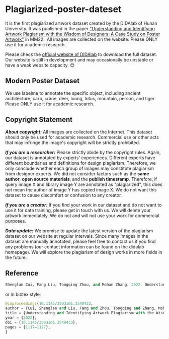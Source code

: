 # Plagiarized-poster-dateset

It is the first plagiarized artwork dataset created by the DIDAlab of Hunan University. It was published in the paper ["Understanding and Identifying Artwork Plagiarism with the Wisdom of Designers: A Case Study on Poster Artwork"](https://dl.acm.org/doi/10.1145/3503161.3548433) in MM22'. All images are collected on the website. Please ONLY use it for academic research.

Please check the [official website of DIDAlab](pangu.didalab.cn) to download the full dataset.
Our website is still in development and may occasionally be unstable or have a weak website capacity. :blush:


Modern Poster Dataset
-
We use labelme to annotate the specific object, including ancient architecture, carp, crane, deer, loong, lotus, mountain, person, and tiger. Please ONLY use it for academic research.


Copyright Statement
-
***About copyright:*** All images are collected on the Internet. This dataset should only be used for academic research. Commercial use or other acts that may infringe the image's copyright will be strictly prohibited.

***If you are a researcher:*** Please strictly abide by the copyright rules. Again, our dataset is annotated by experts' experiences. Different experts have different boundaries and definitions for design plagiarism. Therefore, we only conclude whether each group of images may constitute plagiarism from designer experts. We did not consider factors such as the **same author**, **open source materials**, and the **publish timestamp**. Therefore, if query image X and library image Y are annotated as "plagiarized", this does not mean the author of image Y has copied image X. We do not want this dataset to cause discomfort or confusion to any creator.

***If you are a creator:*** If you find your work in our dataset and do not want to use it for data training, please get in touch with us. We will delete your artwork immediately. We do not and will not use your work for commercial purposes.

***Data update:*** We promise to update the latest version of the plagiarism dataset on our website at regular intervals. Since many images in the dataset are manually annotated, please feel free to contact us if you find any problems (our contact information can be found on the didalab homepage). We will explore the plagiarism of design works in more fields in the future.

Reference
-
```python
Shenglan Cui, Fang Liu, Tongqing Zhou, and Mohan Zhang. 2022. Understanding and Identifying Artwork Plagiarism with the Wisdom of Designers: A Case Study on Poster Artworks. In Proceedings of the 30th ACM International Conference on Multimedia (MM '22). Association for Computing Machinery, New York, NY, USA, 1117–1127. https://doi.org/10.1145/3503161.3548433
```
or in bibtex style:

```python
@inproceedings{10.1145/3503161.3548433,
author = {Cui, Shenglan and Liu, Fang and Zhou, Tongqing and Zhang, Mohan},
title = {Understanding and Identifying Artwork Plagiarism with the Wisdom of Designers: A Case Study on Poster Artworks},
year = {2022},
doi = {10.1145/3503161.3548433},
pages = {1117–1127},
}
```
